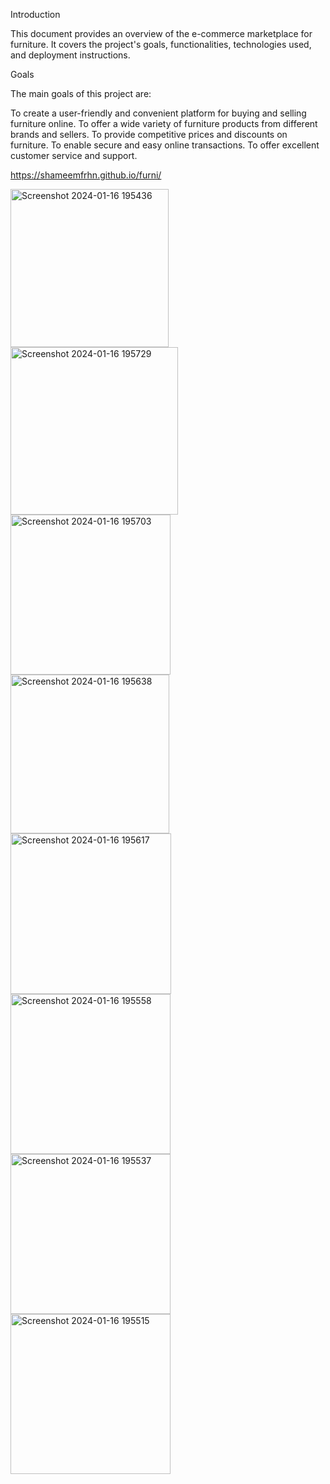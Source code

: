 Introduction

This document provides an overview of the e-commerce marketplace for furniture. It covers the project's goals, functionalities, technologies used, and deployment instructions.

Goals

The main goals of this project are:

To create a user-friendly and convenient platform for buying and selling furniture online.
To offer a wide variety of furniture products from different brands and sellers.
To provide competitive prices and discounts on furniture.
To enable secure and easy online transactions.
To offer excellent customer service and support.


  https://shameemfrhn.github.io/furni/


<img width="253" alt="Screenshot 2024-01-16 195436" src="https://github.com/shameemfrhn/furni/assets/135575555/eb4080dd-b684-4801-8c1b-d9125bfb12d0">
<img width="268" alt="Screenshot 2024-01-16 195729" src="https://github.com/shameemfrhn/furni/assets/135575555/07166ad3-c370-4217-9847-cb621242b003">
<img width="256" alt="Screenshot 2024-01-16 195703" src="https://github.com/shameemfrhn/furni/assets/135575555/c269117d-d583-44a3-b6e9-65c7ca409fe9">
<img width="254" alt="Screenshot 2024-01-16 195638" src="https://github.com/shameemfrhn/furni/assets/135575555/ea510f81-c636-420b-b23b-ad1e8b3e7466">
<img width="257" alt="Screenshot 2024-01-16 195617" src="https://github.com/shameemfrhn/furni/assets/135575555/7973c4a2-cc7e-45d9-9b95-52225f0e71e3">
<img width="256" alt="Screenshot 2024-01-16 195558" src="https://github.com/shameemfrhn/furni/assets/135575555/7c6de88b-1d5a-4d6e-b745-172a8012bacf">
<img width="256" alt="Screenshot 2024-01-16 195537" src="https://github.com/shameemfrhn/furni/assets/135575555/1ebd2e8a-7632-48af-bf93-839d4486c2b8">
<img width="256" alt="Screenshot 2024-01-16 195515" src="https://github.com/shameemfrhn/furni/assets/135575555/30734070-c1bf-4dae-a647-7bb82afbc077">
